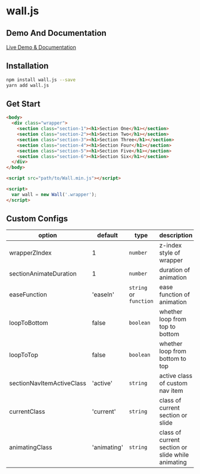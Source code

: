 # wall.js

## Demo And Documentation

[Live Demo & Documentation](http://nichenqin.com/wall.js)

## Installation

```bash
npm install wall.js --save
yarn add wall.js
```

## Get Start

```html
<body>
  <div class="wrapper">
    <section class="section-1"><h1>Section One</h1></section>
    <section class="section-2"><h1>Section Two</h1></section>
    <section class="section-3"><h1>Section Three</h1></section>
    <section class="section-4"><h1>Section Four</h1></section>
    <section class="section-5"><h1>Section Five</h1></section>
    <section class="section-6"><h1>Section Six</h1></section>
  </div>
</body>

<script src="path/to/Wall.min.js"></script>

<script>
  var wall = new Wall('.wrapper');
</script>
```

## Custom Configs

option | default | type | description
------ | ------- | ---- | -----------
wrapperZIndex | 1 | `number` | z-index style of wrapper
sectionAnimateDuration | 1 | `number` | duration of animation
easeFunction | 'easeIn' | `string` or `function` | ease function of animation
loopToBottom | false | `boolean` | whether loop from top to bottom
loopToTop | false | `boolean` | whether loop from  bottom to top
sectionNavItemActiveClass | 'active' | `string` | active class of custom nav item
currentClass | 'current' | `string` | class of current section or slide
animatingClass | 'animating' | `string` | class of current section or slide while animating
